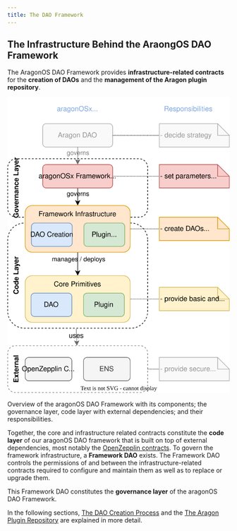 ```yaml
---
title: The DAO Framework
---
```


## The Infrastructure Behind the AraongOS DAO Framework

The AragonOS DAO Framework provides **infrastructure-related contracts** for the **creation of DAOs** and the **management of the Aragon plugin repository**.

<div class="center-column">

![](aragon-os-framework-overview.drawio.svg)

<p class="caption"> 
  Overview of the aragonOS DAO Framework with its components; the governance layer, code layer with external dependencies; and their responsibilities.
</p>

</div>

Together, the core and infrastructure related contracts constitute the **code layer** of our aragonOS DAO framework that is built on top of external dependencies, most notably the [OpenZepplin contracts](https://www.openzeppelin.com/contracts).
To govern the framework infrastructure, a **Framework DAO** exists.
The Framework DAO controls the permissions of and between the infrastructure-related contracts required to configure and maintain them as well as to replace or upgrade them.

This Framework DAO constitutes the **governance layer** of the aragonOS DAO Framework.

In the following sections, [The DAO Creation Process](01-dao-creation-process.md) and the [The Aragon Plugin Repository](02-plugin-repository/index.md) are explained in more detail.
